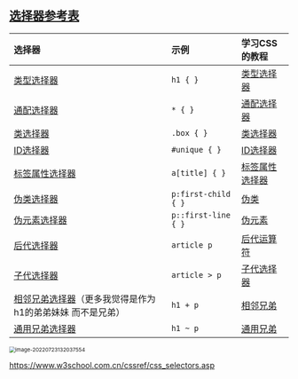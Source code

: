 ## [选择器参考表](https://developer.mozilla.org/zh-CN/docs/Learn/CSS/Building_blocks/Selectors#选择器参考表)



| 选择器                                                       | 示例                | 学习CSS的教程                                                |
| :----------------------------------------------------------- | :------------------ | :----------------------------------------------------------- |
| [类型选择器](https://developer.mozilla.org/zh-CN/docs/Web/CSS/Type_selectors) | `h1 { }`            | [类型选择器](https://developer.mozilla.org/zh-CN/docs/user:chrisdavidmills/CSS_Learn/CSS_Selectors/Type_Class_and_ID_Selectors#Type_selectors) |
| [通配选择器](https://developer.mozilla.org/zh-CN/docs/Web/CSS/Universal_selectors) | `* { }`             | [通配选择器](https://developer.mozilla.org/zh-CN/docs/user:chrisdavidmills/CSS_Learn/CSS_Selectors/Type_Class_and_ID_Selectors#The_universal_selector) |
| [类选择器](https://developer.mozilla.org/zh-CN/docs/Web/CSS/Class_selectors) | `.box { }`          | [类选择器](https://developer.mozilla.org/zh-CN/docs/user:chrisdavidmills/CSS_Learn/CSS_Selectors/Type_Class_and_ID_Selectors#Class_selectors) |
| [ID选择器](https://developer.mozilla.org/zh-CN/docs/Web/CSS/ID_selectors) | `#unique { }`       | [ID选择器](https://developer.mozilla.org/zh-CN/docs/user:chrisdavidmills/CSS_Learn/CSS_Selectors/Type_Class_and_ID_Selectors#ID_Selectors) |
| [标签属性选择器](https://developer.mozilla.org/zh-CN/docs/Web/CSS/Attribute_selectors) | `a[title] { }`      | [标签属性选择器](https://developer.mozilla.org/zh-CN/docs/User:chrisdavidmills/CSS_Learn/CSS_Selectors/Attribute_selectors) |
| [伪类选择器](https://developer.mozilla.org/zh-CN/docs/Web/CSS/Pseudo-classes) | `p:first-child { }` | [伪类](https://developer.mozilla.org/zh-CN/docs/User:chrisdavidmills/CSS_Learn/CSS_Selectors/Pseuso-classes_and_Pseudo-elements#What_is_a_pseudo-class) |
| [伪元素选择器](https://developer.mozilla.org/zh-CN/docs/Web/CSS/Pseudo-elements) | `p::first-line { }` | [伪元素](https://developer.mozilla.org/zh-CN/docs/User:chrisdavidmills/CSS_Learn/CSS_Selectors/Pseuso-classes_and_Pseudo-elements#What_is_a_pseudo-element) |
| [后代选择器](https://developer.mozilla.org/zh-CN/docs/Web/CSS/Descendant_combinator) | `article p`         | [后代运算符](https://developer.mozilla.org/zh-CN/docs/User:chrisdavidmills/CSS_Learn/CSS_Selectors/Combinators#Descendant_Selector) |
| [子代选择器](https://developer.mozilla.org/zh-CN/docs/Web/CSS/Child_combinator) | `article > p`       | [子代选择器](https://developer.mozilla.org/zh-CN/docs/User:chrisdavidmills/CSS_Learn/CSS_Selectors/Combinators#Child_combinator) |
| [相邻兄弟选择器](https://developer.mozilla.org/zh-CN/docs/Web/CSS/Adjacent_sibling_combinator)（更多我觉得是作为h1的弟弟妹妹 而不是兄弟） | `h1 + p`            | [相邻兄弟](https://developer.mozilla.org/zh-CN/docs/User:chrisdavidmills/CSS_Learn/CSS_Selectors/Combinators#Adjacent_sibling) |
| [通用兄弟选择器](https://developer.mozilla.org/zh-CN/docs/Web/CSS/General_sibling_combinator) | `h1 ~ p`            | [通用兄弟](https://developer.mozilla.org/zh-CN/docs/User:chrisdavidmills/CSS_Learn/CSS_Selectors/Combinators#General_sibling) |

<img src="C:\Users\kuang\AppData\Roaming\Typora\typora-user-images\image-20220723132037554.png" alt="image-20220723132037554" style="zoom:67%;" />

https://www.w3school.com.cn/cssref/css_selectors.asp